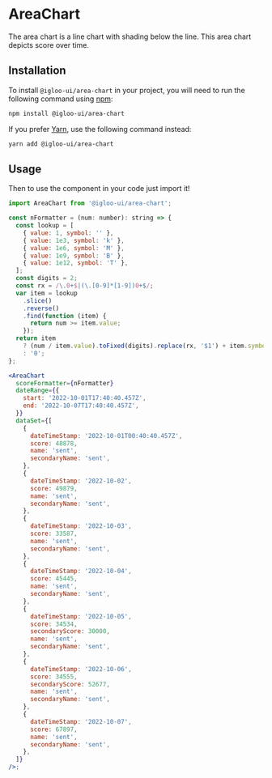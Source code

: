 # AreaChart

The area chart is a line chart with shading below the line. This area chart depicts score over time.

<Example />

<ReferenceLinks />

## Installation

To install `@igloo-ui/area-chart` in your project, you will need to run the following command using [npm](https://www.npmjs.com/):

```bash
npm install @igloo-ui/area-chart
```

If you prefer [Yarn](https://classic.yarnpkg.com/en/), use the following command instead:

```bash
yarn add @igloo-ui/area-chart
```

## Usage

Then to use the component in your code just import it!

```jsx
import AreaChart from '@igloo-ui/area-chart';

const nFormatter = (num: number): string => {
  const lookup = [
    { value: 1, symbol: '' },
    { value: 1e3, symbol: 'k' },
    { value: 1e6, symbol: 'M' },
    { value: 1e9, symbol: 'B' },
    { value: 1e12, symbol: 'T' },
  ];
  const digits = 2;
  const rx = /\.0+$|(\.[0-9]*[1-9])0+$/;
  var item = lookup
    .slice()
    .reverse()
    .find(function (item) {
      return num >= item.value;
    });
  return item
    ? (num / item.value).toFixed(digits).replace(rx, '$1') + item.symbol
    : '0';
};

<AreaChart
  scoreFormatter={nFormatter}
  dateRange={{
    start: '2022-10-01T17:40:40.457Z',
    end: '2022-10-07T17:40:40.457Z',
  }}
  dataSet={[
    {
      dateTimeStamp: '2022-10-01T00:40:40.457Z',
      score: 48878,
      name: 'sent',
      secondaryName: 'sent',
    },
    {
      dateTimeStamp: '2022-10-02',
      score: 49879,
      name: 'sent',
      secondaryName: 'sent',
    },
    {
      dateTimeStamp: '2022-10-03',
      score: 33587,
      name: 'sent',
      secondaryName: 'sent',
    },
    {
      dateTimeStamp: '2022-10-04',
      score: 45445,
      name: 'sent',
      secondaryName: 'sent',
    },
    {
      dateTimeStamp: '2022-10-05',
      score: 34534,
      secondaryScore: 30000,
      name: 'sent',
      secondaryName: 'sent',
    },
    {
      dateTimeStamp: '2022-10-06',
      score: 34555,
      secondaryScore: 52677,
      name: 'sent',
      secondaryName: 'sent',
    },
    {
      dateTimeStamp: '2022-10-07',
      score: 67897,
      name: 'sent',
      secondaryName: 'sent',
    },
  ]}
/>;
```
